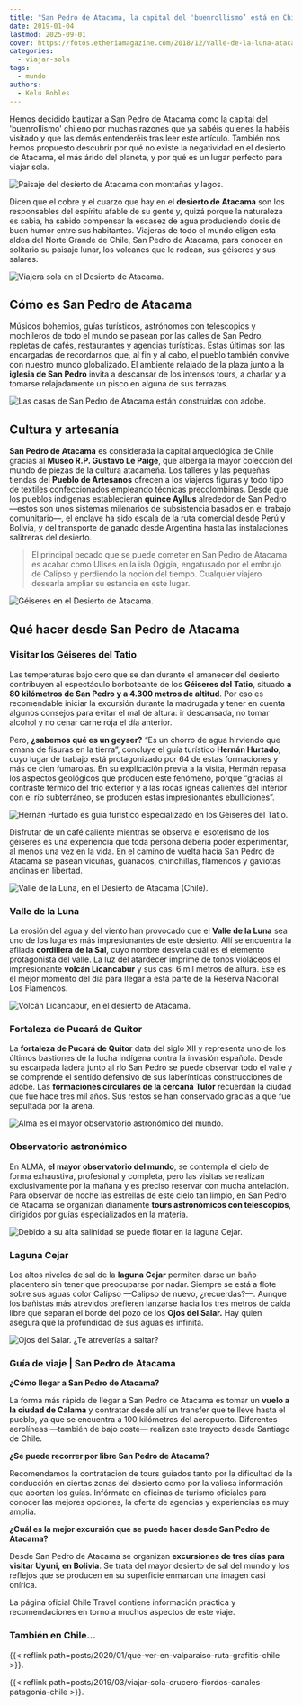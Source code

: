 ```yaml
---
title: "San Pedro de Atacama, la capital del 'buenrollismo’ está en Chile"
date: 2019-01-04
lastmod: 2025-09-01
cover: https://fotos.etheriamagazine.com/2018/12/Valle-de-la-luna-atacama-chile-Etheria-magazine-e1655218795898.jpg
categories: 
  - viajar-sola
tags: 
  - mundo
authors: 
  - Kelu Robles
---
```


Hemos decidido bautizar a San Pedro de Atacama como la capital del 'buenrollismo' 
chileno por muchas razones que ya sabéis quienes la habéis visitado y que las demás 
entenderéis tras leer este artículo. También nos hemos propuesto descubrir por qué no 
existe la negatividad en el desierto de Atacama, el más árido del planeta, y por qué es 
un lugar perfecto para viajar sola. 

![Paisaje del desierto de Atacama con montañas y lagos.](https://fotos.etheriamagazine.com/2018/12/viajera-sola-en-atacama-chile-Etheria-magazine-1.jpg "Paisaje del desierto de Atacama. © Kelu Robles")

<!-- LEGACY_UPDATED: Actualizado 09/2025 -->

Dicen que el cobre y el cuarzo que hay en el **desierto de Atacama** son los 
responsables del espíritu afable de su gente y, quizá porque la naturaleza es sabia, ha 
sabido compensar la escasez de agua produciendo dosis de buen humor entre sus 
habitantes. Viajeras de todo el mundo eligen esta aldea del Norte Grande de Chile, San 
Pedro de Atacama, para conocer en solitario su paisaje lunar, los volcanes que le 
rodean, sus géiseres y sus salares. 

![Viajera sola en el Desierto de Atacama.](https://fotos.etheriamagazine.com/2018/12/viajera-sola-en-atacama-chile-Etheria-magazine.jpg "Viajera sola en el Desierto de Atacama. © Kelu Robles")

## Cómo es San Pedro de Atacama

Músicos bohemios, guías turísticos, astrónomos con telescopios y mochileros de todo el 
mundo se pasean por las calles de San Pedro, repletas de cafés, restaurantes y agencias 
turísticas. Estas últimas son las encargadas de recordarnos que, al fin y al cabo, el 
pueblo también convive con nuestro mundo globalizado. El ambiente relajado de la plaza 
junto a la **iglesia de San Pedro** invita a descansar de los intensos tours, a charlar 
y a tomarse relajadamente un pisco en alguna de sus terrazas. 

![Las casas de San Pedro de Atacama están construidas con adobe.](https://fotos.etheriamagazine.com/2018/12/San-Pedro-Atacama-viajera-sola-en-atacama-chile-Etheria-magazine.jpg "Las casas de San Pedro de Atacama están construidas con adobe.")

## Cultura y artesanía

**San Pedro de Atacama** es considerada la capital arqueológica de Chile gracias al 
**Museo R.P. Gustavo Le Paige**, que alberga la mayor colección del mundo de piezas de 
la cultura atacameña. Los talleres y las pequeñas tiendas del **Pueblo de Artesanos** 
ofrecen a los viajeros figuras y todo tipo de textiles confeccionados empleando técnicas 
precolombinas. Desde que los pueblos indígenas establecieran **quince Ayllus** alrededor 
de San Pedro —estos son unos sistemas milenarios de subsistencia basados en el trabajo 
comunitario—, el enclave ha sido escala de la ruta comercial desde Perú y Bolivia, y del 
transporte de ganado desde Argentina hasta las instalaciones salitreras del desierto. 

> El principal pecado que se puede cometer en San Pedro de Atacama es acabar como Ulises 
> en la isla Ogigia, engatusado por el embrujo de Calipso y perdiendo la noción del 
> tiempo. Cualquier viajero desearía ampliar su estancia en este lugar. 

![Géiseres en el Desierto de Atacama.](https://fotos.etheriamagazine.com/2018/12/geiseres-viajera-sola-en-atacama-chile-Etheria-magazine.jpg "Géiseres en el Desierto de Atacama. © Kelu Robles")

## Qué hacer desde San Pedro de Atacama

### Visitar los Géiseres del Tatio

Las temperaturas bajo cero que se dan durante el amanecer del desierto contribuyen al 
espectáculo borboteante de los **Géiseres del Tatio**, situado **a 80 kilómetros de San 
Pedro y a 4.300 metros de altitud**. Por eso es recomendable iniciar la excursión 
durante la madrugada y tener en cuenta algunos consejos para evitar el mal de altura: ir 
descansada, no tomar alcohol y no cenar carne roja el día anterior. 

Pero, **¿sabemos qué es un geyser?** “Es un chorro de agua hirviendo que emana de 
fisuras en la tierra”, concluye el guía turístico **Hernán Hurtado**, cuyo lugar de 
trabajo está protagonizado por 64 de estas formaciones y más de cien fumarolas. En su 
explicación previa a la visita, Hermán repasa los aspectos geológicos que producen este 
fenómeno, porque “gracias al contraste térmico del frío exterior y a las rocas ígneas 
calientes del interior con el río subterráneo, se producen estas impresionantes 
ebulliciones”. 

![Hernán Hurtado es guía turístico especializado en los Géiseres del Tatio.](https://fotos.etheriamagazine.com/2018/12/Hernan-viajera-sola-en-atacama-chile-Etheria-magazine.jpg "Hernán Hurtado es guía turístico especializado en los Géiseres del Tatio. © Kelu Robles")

Disfrutar de un café caliente mientras se observa el esoterismo de los géiseres es una 
experiencia que toda persona debería poder experimentar, al menos una vez en la vida. En 
el camino de vuelta hacia San Pedro de Atacama se pasean vicuñas, guanacos, chinchillas, 
flamencos y gaviotas andinas en libertad. 

![Valle de la Luna, en el Desierto de Atacama (Chile).](https://fotos.etheriamagazine.com/2018/12/Valle-de-la-luna-atacama-chile-Etheria-magazine.jpg "Valle de la Luna, en el Desierto de Atacama (Chile).")

### Valle de la Luna

La erosión del agua y del viento han provocado que el **Valle de la Luna** sea uno de 
los lugares más impresionantes de este desierto. Allí se encuentra la afilada 
**cordillera de la Sal**, cuyo nombre desvela cuál es el elemento protagonista del 
valle. La luz del atardecer imprime de tonos violáceos el impresionante **volcán 
Licancabur** y sus casi 6 mil metros de altura. Ese es el mejor momento del día para 
llegar a esta parte de la Reserva Nacional Los Flamencos. 

![Volcán Licancabur, en el desierto de Atacama.](https://fotos.etheriamagazine.com/2018/12/Licancabur-viajera-sola-en-atacama-chile-Etheria-magazine.jpg "Volcán Licancabur, en el desierto de Atacama.")

### Fortaleza de Pucará de Quitor

La **fortaleza de Pucará de Quitor** data del siglo XII y representa uno de los últimos 
bastiones de la lucha indígena contra la invasión española. Desde su escarpada ladera 
junto al río San Pedro se puede observar todo el valle y se comprende el sentido 
defensivo de sus laberínticas construcciones de adobe. Las **formaciones circulares de 
la cercana Tulor** recuerdan la ciudad que fue hace tres mil años. Sus restos se han 
conservado gracias a que fue sepultada por la arena. 

![Alma es el mayor observatorio astronómico del mundo.](https://fotos.etheriamagazine.com/2018/12/alma-viajera-sola-en-atacama-chile-Etheria-magazine.jpg "Alma es el mayor observatorio astronómico del mundo.")

### Observatorio astronómico

En ALMA, **el mayor observatorio del mundo**, se contempla el cielo de forma exhaustiva, 
profesional y completa, pero las visitas se realizan exclusivamente por la mañana y es 
preciso reservar con mucha antelación. Para observar de noche las estrellas de este 
cielo tan limpio, en San Pedro de Atacama se organizan diariamente **tours astronómicos 
con telescopios**, dirigidos por guías especializados en la materia. 

![Debido a su alta salinidad se puede flotar en la laguna Cejar.](https://fotos.etheriamagazine.com/2018/12/Laguna-cejar-viajera-sola-en-atacama-chile-Etheria-magazine.jpg "Debido a su alta salinidad se puede flotar en la laguna Cejar.")

### Laguna Cejar

Los altos niveles de sal de la **laguna Cejar** permiten darse un baño placentero sin 
tener que preocuparse por nadar. Siempre se está a flote sobre sus aguas color Calipso 
—Calipso de nuevo, ¿recuerdas?—. Aunque los bañistas más atrevidos prefieren lanzarse 
hacia los tres metros de caída libre que separan el borde del pozo de los **Ojos del 
Salar.** Hay quien asegura que la profundidad de sus aguas es infinita. 

![Ojos del Salar. ¿Te atreverías a saltar?](https://fotos.etheriamagazine.com/2018/12/Ojos-del-salar-viajera-sola-en-atacama-chile-Etheria-magazine.jpg "Ojos del Salar. ¿Te atreverías a saltar?")

### Guía de viaje | San Pedro de Atacama

**¿Cómo llegar a San Pedro de Atacama?** 

La forma más rápida de llegar a San Pedro de Atacama es tomar un **vuelo a la ciudad de 
Calama** y contratar desde allí un transfer que te lleve hasta el pueblo, ya que se 
encuentra a 100 kilómetros del aeropuerto. Diferentes aerolíneas —también de bajo coste— 
realizan este trayecto desde Santiago de Chile. 

**¿Se puede recorrer por libre San Pedro de Atacama?** 

Recomendamos la contratación de tours guiados tanto por la dificultad de la conducción 
en ciertas zonas del desierto como por la valiosa información que aportan los guías. 
Infórmate en oficinas de turismo oficiales para conocer las mejores opciones, la oferta 
de agencias y experiencias es muy amplia. 

**¿Cuál es la mejor excursión que se puede hacer desde San Pedro de Atacama?** 

Desde San Pedro de Atacama se organizan **excursiones de tres días para visitar Uyuni, 
en Bolivia**. Se trata del mayor desierto de sal del mundo y los reflejos que se 
producen en su superficie enmarcan una imagen casi onírica. 

La página oficial Chile Travel contiene información práctica y recomendaciones en torno 
a muchos aspectos de este viaje. 

### También en Chile...

{{< reflink path=posts/2020/01/que-ver-en-valparaiso-ruta-grafitis-chile >}}. 

{{< reflink path=posts/2019/03/viajar-sola-crucero-fiordos-canales-patagonia-chile >}}.
